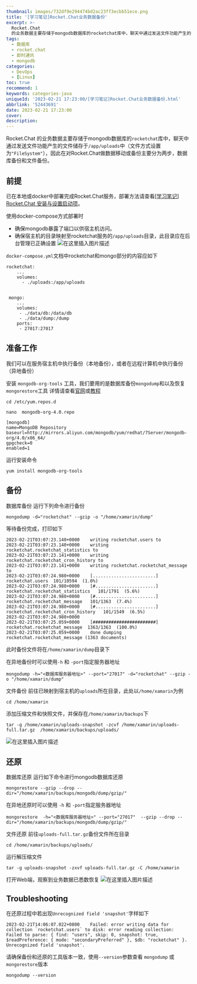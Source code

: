 ```yaml
---
thumbnail: images/732df9e294474bd2ac23ff3ecbb51ece.png
title: '[学习笔记]Rocket.Chat业务数据备份'
excerpt: >-
  Rocket.Chat
  的业务数据主要存储于mongodb数据库的rocketchat库中，聊天中通过发送文件功能产生的文件储存于中（文件方式设置为），因此在对Rocket.Chat做数据移动或备份主要分为两步，数据库备份和文件备份。
tags:
  - 数据库
  - rocket.chat
  - 即时通讯
  - mongodb
categories:
  - DevOps
  - [Linux]
toc: true
recommend: 1
keywords: categories-java
uniqueId: '2023-02-21 17:23:00/[学习笔记]Rocket.Chat业务数据备份.html'
abbrlink: '52443691'
date: 2023-02-21 17:23:00
cover:
description:
---
```

Rocket.Chat 的业务数据主要存储于mongodb数据库的`rocketchat`库中，聊天中通过发送文件功能产生的文件储存于`/app/uploads`中（文件方式设置为`"FileSystem"`），因此在对Rocket.Chat做数据移动或备份主要分为两步，数据库备份和文件备份。

## 前提
已在本地或docker中部署完成Rocket.Chat服务，部署方法请查看[[学习笔记] Rocket.Chat 安装与设置启动项](https://www.cnblogs.com/jevonsflash/p/15895118.html)。

使用docker-compose方式部署时
* 确保mongodb暴露了端口以供宿主机访问。
* 确保宿主机的目录映射至rocketchat服务的`/app/uploads`目录，此目录应在后台管理已正确设置
 ![在这里插入图片描述](32c61411aa704f28bc7c6e28f2a75872.png)



`docker-compose.yml`文档中rocketchat和mongo部分的内容应如下
```
rocketchat:
 	...
    volumes:
      - ./uploads:/app/uploads
    
```
```
 mongo:
 	...
    volumes:
     - ./data/db:/data/db
     - ./data/dump:/dump
    ports:
     - 27017:27017
```

## 准备工作

我们可以在服务宿主机中执行备份（本地备份），或者在远程计算机中执行备份（异地备份）


安装 `mongodb-org-tools` 工具，我们要用的是数据库备份`mongodump`和以及恢复`mongorestore`工具
详情请查看[官网](https://docs.mongodb.com/v3.0/reference/program/mongodump/)或[教程](https://www.runoob.com/mongodb/mongodb-mongodump-mongorestore.html)
```
cd /etc/yum.repos.d
```

```
nano  mongodb-org-4.0.repo
```
```
[mongodb]
name=MongoDB Repository
baseurl=http://mirrors.aliyun.com/mongodb/yum/redhat/7Server/mongodb-org/4.0/x86_64/
gpgcheck=0
enabled=1
```
运行安装命令
```
yum install mongodb-org-tools
```
## 备份
数据库备份
运行下列命令进行备份
```
mongodump -d="rocketchat" --gzip -o "/home/xamarin/dump"     
```
等待备份完成，打印如下

```
2023-02-21T03:07:23.140+0000    writing rocketchat.users to 
2023-02-21T03:07:23.140+0000    writing rocketchat.rocketchat_statistics to 
2023-02-21T03:07:23.141+0000    writing rocketchat.rocketchat_cron_history to 
2023-02-21T03:07:23.141+0000    writing rocketchat.rocketchat_message to 
2023-02-21T03:07:24.980+0000    [........................]                    rocketchat.users  101/10594  (1.0%)
2023-02-21T03:07:24.980+0000    [#.......................]    rocketchat.rocketchat_statistics   101/1791  (5.6%)
2023-02-21T03:07:24.980+0000    [#.......................]       rocketchat.rocketchat_message   101/1363  (7.4%)
2023-02-21T03:07:24.980+0000    [#.......................]  rocketchat.rocketchat_cron_history   101/1549  (6.5%)
2023-02-21T03:07:24.980+0000
2023-02-21T03:07:25.059+0000    [########################]  rocketchat.rocketchat_message  1363/1363  (100.0%)
2023-02-21T03:07:25.059+0000    done dumping rocketchat.rocketchat_message (1363 documents)
```

此时备份文件将在`/home/xamarin/dump`目录下


在异地备份时可以使用`-h` 和 `-port`指定服务器地址
```
mongodump -h="<数据库服务器地址>" --port="27017" -d="rocketchat" --gzip -o "/home/xamarin/dump"     
```

文件备份
前往已映射到宿主机的`uploads`所在目录，此处以`/home/xamarin`为例
```
cd /home/xamarin
```
添加压缩文件和快照文件，并保存在`/home/xamarin/backups`下
```
tar -g /home/xamarin/uploads-snapshot -zcvf /home/xamarin/uploads-full.tar.gz  /home/xamarin/backups/uploads/
```

![在这里插入图片描述](b23c3180d8854d07a752d74b34717cc3.png)


## 还原
数据库还原
运行如下命令进行mongodb数据库还原
```
mongorestore --gzip --drop --dir="/home/xamarin/backups/mongodb/dump/gzip/"
```

在异地还原时可以使用 `-h` 和 `-port`指定服务器地址
```
mongorestore  -h="<数据库服务器地址>" --port="27017"  --gzip --drop --dir="/home/xamarin/backups/mongodb/dump/gzip/" 
```
文件还原
前往`uploads-full.tar.gz`备份文件所在目录
```
cd /home/xamarin/backups/uploads/
```
运行解压缩文件
```
tar -g uploads-snapshot -zxvf uploads-full.tar.gz -C /home/xamarin
```


打开Web端，观察到业务数据已悉数恢复
![在这里插入图片描述](05667788aec6465fbe8379ee7227c161.png)
## Troubleshooting

在还原过程中若出现`Unrecognized field 'snapshot'`字样如下
```
2023-02-21T14:06:07.022+0800    Failed: error writing data for collection `rocketchat.users` to disk: error reading collection: Failed to parse: { find: "users", skip: 0, snapshot: true, $readPreference: { mode: "secondaryPreferred" }, $db: "rocketchat" }. Unrecognized field 'snapshot'.
```
请确保备份和还原的工具版本一致，使用`--version`参数查看 `mongodump`  或 `mongorestore`版本
```
mongodump --version
```
